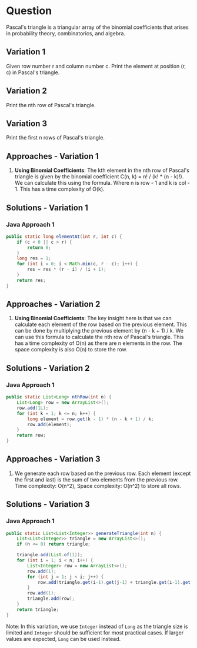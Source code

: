 # Question

Pascal's triangle is a triangular array of the binomial coefficients that arises in probability theory, combinatorics, and algebra.

## Variation 1

Given row number r and column number c. Print the element at position (r, c) in Pascal's triangle.

## Variation 2

Print the nth row of Pascal's triangle.

## Variation 3

Print the first n rows of Pascal's triangle.

## Approaches - Variation 1

1. **Using Binomial Coefficients**: The kth element in the nth row of Pascal's triangle is given by the binomial coefficient C(n, k) = n! / (k! \* (n - k)!). We can calculate this using the formula. Where n is row - 1 and k is col - 1. This has a time complexity of O(k).

## Solutions - Variation 1

### Java Approach 1

```java
public static long elementAt(int r, int c) {
    if (c < 0 || c > r) {
        return 0;
    }
    long res = 1;
    for (int i = 0; i < Math.min(c, r - c); i++) {
        res = res * (r - i) / (i + 1);
    }
    return res;
}
```

## Approaches - Variation 2

1. **Using Binomial Coefficients**: The key insight here is that we can calculate each element of the row based on the previous element. This can be done by multiplying the previous element by (n - k + 1) / k. We can use this formula to calculate the nth row of Pascal's triangle. This has a time complexity of O(n) as there are n elements in the row. The space complexity is also O(n) to store the row.

## Solutions - Variation 2

### Java Approach 1

```java
public static List<Long> nthRow(int n) {
    List<Long> row = new ArrayList<>();
    row.add(1L);
    for (int k = 1; k <= n; k++) {
        long element = row.get(k - 1) * (n - k + 1) / k;
        row.add(element);
    }
    return row;
}
```

## Approaches - Variation 3

1. We generate each row based on the previous row. Each element (except the first and last) is the sum of two elements from the previous row. Time complexity: O(n^2), Space complexity: O(n^2) to store all rows.

## Solutions - Variation 3

### Java Approach 1

```java
public static List<List<Integer>> generateTriangle(int n) {
    List<List<Integer>> triangle = new ArrayList<>();
    if (n <= 0) return triangle;

    triangle.add(List.of(1));
    for (int i = 1; i < n; i++) {
        List<Integer> row = new ArrayList<>();
        row.add(1);
        for (int j = 1; j < i; j++) {
            row.add(triangle.get(i-1).get(j-1) + triangle.get(i-1).get(j));
        }
        row.add(1);
        triangle.add(row);
    }
    return triangle;
}
```

Note: In this variation, we use `Integer` instead of `Long` as the triangle size is limited and `Integer` should be sufficient for most practical cases. If larger values are expected, `Long` can be used instead.
